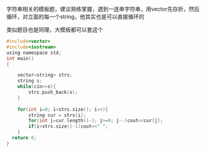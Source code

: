 字符串相关的模板题，建议熟练掌握，遇到一连串字符串，用vector先存折，然后循环，对立面的每一个string，他其实也是可以直接循环的

类似题目也是同理，大模板都可以套这个

```C
#include<vector>
#include<iostream>
using namespace std;
int main()
{  

    vector<string> strs;
    string s;
    while(cin>>s){
        strs.push_back(s);
    }
    
    for(int i=0; i<strs.size(); i++){
        string cur = strs[i];
        for(int j=cur.length()-1; j>=0; j--)cout<<cur[j];
        if(i<strs.size()-1)cout<<" ";
    }
  return 0;
}
```
